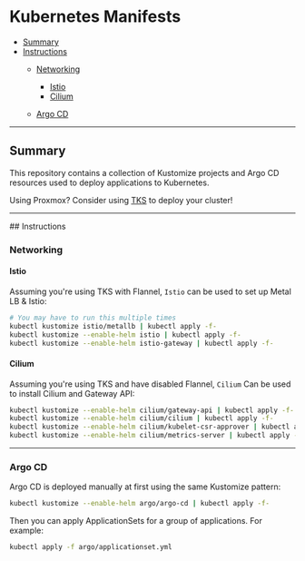 # Kubernetes Manifests

* [Summary](#summary)
* [Instructions](#instructions)
  * [Networking](#networking)
    * [Istio](#istio)
    * [Cilium](#cilium)
  
  * [Argo CD](#argo-cd)
  

<hr>

## Summary

This repository contains a collection of Kustomize projects and Argo CD resources used to deploy applications to Kubernetes. 

Using Proxmox? Consider using [TKS](https://github.com/zimmertr/TJs-Kubernetes-Service) to deploy your cluster!

<hr>
## Instructions

### Networking

#### Istio

Assuming you're using TKS with Flannel, `Istio` can be used to set up Metal LB & Istio:

```bash
# You may have to run this multiple times
kubectl kustomize istio/metallb | kubectl apply -f-
kubectl kustomize --enable-helm istio | kubectl apply -f-
kubectl kustomize --enable-helm istio-gateway | kubectl apply -f-
```

#### Cilium

Assuming you're using TKS and have disabled Flannel, `Cilium` Can be used to install Cilium and Gateway API:

```bash
kubectl kustomize --enable-helm cilium/gateway-api | kubectl apply -f-
kubectl kustomize --enable-helm cilium/cilium | kubectl apply -f-
kubectl kustomize --enable-helm cilium/kubelet-csr-approver | kubectl apply -f-
kubectl kustomize --enable-helm cilium/metrics-server | kubectl apply -f-
```

<hr>

### Argo CD

Argo CD is deployed manually at first using the same Kustomize pattern:

```bash
kubectl kustomize --enable-helm argo/argo-cd | kubectl apply -f-
```

Then you can apply ApplicationSets for a group of applications. For example:

```bash
kubectl apply -f argo/applicationset.yml
```
